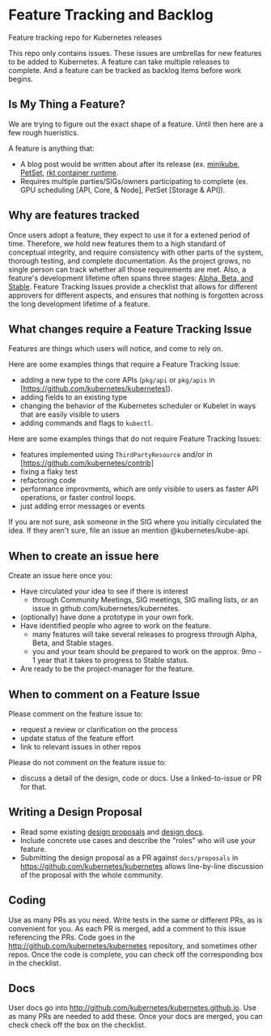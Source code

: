 # Feature Tracking and Backlog

Feature tracking repo for Kubernetes releases

This repo only contains issues. These issues are umbrellas for new features to be added to Kubernetes. A feature can take multiple releases to complete. And a feature can be tracked as backlog items before work begins.

## Is My Thing a Feature?

We are trying to figure out the exact shape of a feature. Until then here are a few rough hueristics.

A feature is anything that:

- A blog post would be written about after its release (ex. [minikube](http://blog.kubernetes.io/2016/07/minikube-easily-run-kubernetes-locally.html), [PetSet](http://blog.kubernetes.io/2016/07/thousand-instances-of-cassandra-using-kubernetes-pet-set.html), [rkt container runtime](http://blog.kubernetes.io/2016/07/rktnetes-brings-rkt-container-engine-to-Kubernetes.html).
- Requires multiple parties/SIGs/owners participating to complete (ex. GPU scheduling [API, Core, & Node], PetSet [Storage & API]).

## Why are features tracked

Once users adopt a feature, they expect to use it for a extened period of time.   Therefore, we hold new features them to a
high standard of conceptual integrity, and require consistency with other parts of the system, thorough testing, and complete
documentation.   As the project grows, no single person can track whether all those requirements are met.  Also, a feature's
development lifetime often spans three stages: [Alpha, Beta, and Stable](
https://github.com/kubernetes/kubernetes/blob/master/docs/api.md#api-versioning). 
Feature Tracking Issues provide a checklist that allows for different approvers for different aspects, and ensures that nothing is forgotten across the long development lifetime of a feature.  

## What changes require a Feature Tracking Issue

Features are things which users will notice, and come to rely on.  

Here are some examples things that require a Feature Tracking Issue:
- adding a new type to the core APIs (`pkg/api` or `pkg/apis` in [https://github.com/kubernetes/kubernetes]).
- adding fields to an existing type
- changing the behavior of the Kubernetes scheduler or Kubelet in ways that are easily visible to users
- adding commands and flags to `kubectl`.

Here are some examples things that do not require Feature Tracking Issues:
- features implemented using `ThirdPartyResource` and/or in [https://github.com/kubernetes/contrib]
- fixing a flaky test
- refactoring code
- performance improvments, which are only visible to users as faster API operations, or faster control loops.
- just adding error messages or events

If you are not sure, ask someone in the SIG where you initially circulated the idea.  If they aren't sure, file an issue an
mention @kubernetes/kube-api.

## When to create an issue here

Create an issue here once you:
- Have circulated your idea to see if there is interest
   - through Community Meetings, SIG meetings, SIG mailing lists, or an issue in github.com/kubernetes/kubernetes.
- (optionally) have done a prototype in your own fork.
- Have identified people who agree to work on the feature.
  - many features will take several releases to progress through Alpha, Beta, and Stable stages.
  - you and your team should be prepared to work on the approx. 9mo - 1 year that it takes to progress to Stable status.
- Are ready to be the project-manager for the feature.

## When to comment on a Feature Issue

Please comment on the feature issue to:
- request a review or clarification on the process
- update status of the feature effort
- link to relevant issues in other repos

Please do not comment on the feature issue to:
- discuss a detail of the design, code or docs.  Use a linked-to-issue or PR for that.

## Writing a Design Proposal

- Read some existing [design proposals](https://github.com/kubernetes/kubernetes/tree/master/docs/proposals) and [design docs](https://github.com/kubernetes/kubernetes/tree/master/docs/design).
- Include concrete use cases and describe the "roles" who will use your feature.
- Submitting the design proposal as a PR against `docs/proposals` in https://github.com/kubernetes/kubernetes allows line-by-line discussion of the proposal with the whole community.
 
## Coding

Use as many PRs as you need.  Write tests in the same or different PRs, as is convenient for you.  As each PR is merged, add 
a comment to this issue referencing the PRs.  Code goes in the http://github.com/kubernetes/kubernetes repository, and 
sometimes other repos.  Once the code is complete, you can check off the corresponding box in the checklist. 

## Docs

User docs go into http://github.com/kubernetes/kubernetes.github.io.  Use as many PRs are needed to add these.  Once your 
docs are merged, you can check check off the box on the checklist.



